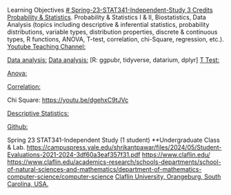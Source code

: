 Learning Objectives [# Spring-23-STAT341-Independent-Study 3 Credits Probability & Statistics](https://pawar1550.wixsite.com/claflin-courses/copy-of-stat341-2).
Probability & Statistics I & II, Biostatistics, Data Analysis (topics including descriptive & inferential statistics, probability distributions, variable types, distribution properties, discrete & continuous types, R functions, ANOVA, T-test, correlation, chi-Square, regression, etc.).
[Youtube Teaching Channel:](https://www.youtube.com/playlist?list=PLKka-JHtsz80sJ_uQ8wZ4cnLNB9yRJNoV)

[Data analysis:](https://youtu.be/WIvehDeVRak)
[Data analysis:](https://youtu.be/dhIjTt26YKQ)
[R: ggpubr, tidyverse, datarium, dplyr]
[T Test:](https://youtu.be/sIpMsN90Dt8)

[Anova:](https://youtu.be/Z-S4CfsRHA0)

[Correlation:](https://youtu.be/yndToTyudUQ)

Chi Square: https://youtu.be/dgehxC9tJVc

[Descriptive Statistics:](https://youtu.be/09SCdQPVShU)

[Github:](https://github.com/spawar2/STAT302)

Spring 23 STAT341-Independent Study (1 student) **Undergraduate Class & Lab. https://campuspress.yale.edu/shrikantpawar/files/2024/05/Student-Evaluations-2021-2024-3df60a3eaf357f31.pdf
https://www.claflin.edu/ https://www.claflin.edu/academics-research/schools-departments/school-of-natural-sciences-and-mathematics/department-of-mathematics-computer-science/computer-science
[Claflin University, Orangeburg, South Carolina, USA.](https://www.claflin.edu/docs/default-source/academic-affairs-student-services/2018-2020-undergraduate-catalog_final_aug-21-2019_web.pdf?sfvrsn=15bf3f0e_6)
